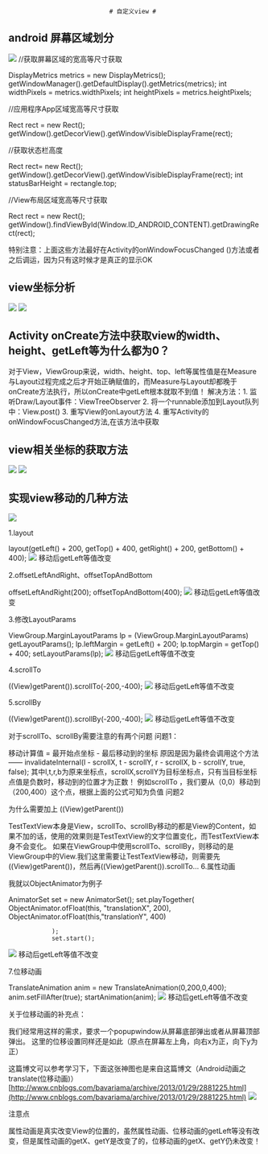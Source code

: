                                # 自定义view #
## android 屏幕区域划分 ##

![](http://i.imgur.com/6JpbcVN.png)
//获取屏幕区域的宽高等尺寸获取

DisplayMetrics metrics = new DisplayMetrics();
getWindowManager().getDefaultDisplay().getMetrics(metrics);
int widthPixels = metrics.widthPixels;
int heightPixels = metrics.heightPixels;


//应用程序App区域宽高等尺寸获取

Rect rect = new Rect();
getWindow().getDecorView().getWindowVisibleDisplayFrame(rect);

//获取状态栏高度

Rect rect= new Rect();
getWindow().getDecorView().getWindowVisibleDisplayFrame(rect);
int statusBarHeight = rectangle.top;

//View布局区域宽高等尺寸获取

Rect rect = new Rect();  
getWindow().findViewById(Window.ID_ANDROID_CONTENT).getDrawingRect(rect);  

特别注意：上面这些方法最好在Activity的onWindowFocusChanged ()方法或者之后调运，因为只有这时候才是真正的显示OK

## view坐标分析 ##

![](http://i.imgur.com/6fSWaG5.png)
![](http://i.imgur.com/RLaA4j4.png)

## Activity onCreate方法中获取view的width、height、getLeft等为什么都为0？ ##

对于View，ViewGroup来说，width、height、top、left等属性值是在Measure与Layout过程完成之后才开始正确赋值的，而Measure与Layout却都晚于onCreate方法执行，所以onCreate中getLeft根本就取不到值！
解决方法：1. 监听Draw/Layout事件：ViewTreeObserver
2. 将一个runnable添加到Layout队列中：View.post()
3. 重写View的onLayout方法
4. 重写Activity的onWindowFocusChanged方法,在该方法中获取

## view相关坐标的获取方法 ##
![](http://i.imgur.com/anmkbbs.png)
![](http://i.imgur.com/iamzNWF.png)

## 实现view移动的几种方法 ##
![](http://i.imgur.com/p5FjV0i.png)

1.layout

layout(getLeft() + 200, getTop() + 400, getRight() + 200, getBottom() + 400);
![](http://i.imgur.com/3xRIR53.png)
移动后getLeft等值改变

2.offsetLeftAndRight、offsetTopAndBottom

offsetLeftAndRight(200);
offsetTopAndBottom(400);
![](http://i.imgur.com/ha4LTFM.png)
移动后getLeft等值改变

3.修改LayoutParams

 ViewGroup.MarginLayoutParams lp = (ViewGroup.MarginLayoutParams) getLayoutParams();
                lp.leftMargin = getLeft() + 200;
                lp.topMargin = getTop() + 400;
                setLayoutParams(lp);
![](http://i.imgur.com/ZEL5CSA.png)
移动后getLeft等值不改变

4.scrollTo

((View)getParent()).scrollTo(-200,-400);
![](http://i.imgur.com/jxiydfL.png)
移动后getLeft等值不改变

5.scrollBy

((View)getParent()).scrollBy(-200,-400);
![](http://i.imgur.com/QEGAWkO.png)
移动后getLeft等值不改变

对于scrollTo、scrollBy需要注意的有两个问题 
问题1：

移动计算值 = 最开始点坐标 - 最后移动到的坐标 
原因是因为最终会调用这个方法 
—— invalidateInternal(l - scrollX, t - scrollY, r - scrollX, b - scrollY, true, false); 
其中l,t,r,b为原来坐标点，scrollX,scrollY为目标坐标点，只有当目标坐标点值是负数时，移动到的位置才为正数！ 
例如scrollTo ，我们要从（0,0）移动到（200,400）这个点，根据上面的公式可知为负值
问题2

为什么需要加上 ((View)getParent())

TestTextView本身是View，scrollTo、scrollBy移动的都是View的Content，如果不加的话，使用的效果则是TestTextView的文字位置变化，而TestTextView本身不会变化。 
如果在ViewGroup中使用scrollTo、scrollBy，则移动的是ViewGroup中的View.我们这里需要让TestTextView移动，则需要先 ((View)getParent())，然后再((View)getParent()).scrollTo…
6.属性动画

我就以ObjectAnimator为例子

AnimatorSet set = new AnimatorSet();
                set.playTogether(
                        ObjectAnimator.ofFloat(this, "translationX", 200),
                        ObjectAnimator.ofFloat(this,"translationY", 400)

                );
                set.start();
![](http://i.imgur.com/fCRBue2.png)
移动后getLeft等值不改变

7.位移动画

TranslateAnimation anim = new TranslateAnimation(0,200,0,400);
                anim.setFillAfter(true);
                startAnimation(anim);
![](http://i.imgur.com/5LBE1T0.png)
移动后getLeft等值不改变

关于位移动画的补充点：

我们经常用这样的需求，要求一个popupwindow从屏幕底部弹出或者从屏幕顶部弹出。 
这里的位移设置同样还是如此（原点在屏幕左上角，向右x为正，向下y为正）

这篇博文可以参考学习下，下面这张神图也是来自这篇博文（Android动画之translate(位移动画)） 
 [http://www.cnblogs.com/bavariama/archive/2013/01/29/2881225.html](http://www.cnblogs.com/bavariama/archive/2013/01/29/2881225.html)
![](http://i.imgur.com/sVTOpOz.png)

注意点

属性动画是真实改变View的位置的，虽然属性动画、位移动画的getLeft等没有改变，但是属性动画的getX、getY是改变了的，位移动画的getX、getY仍未改变！
